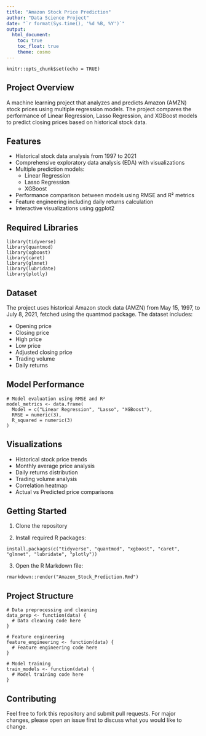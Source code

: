```yaml
---
title: "Amazon Stock Price Prediction"
author: "Data Science Project"
date: "`r format(Sys.time(), '%d %B, %Y')`"
output: 
  html_document:
    toc: true
    toc_float: true
    theme: cosmo
---
```


```{r setup, include=FALSE}
knitr::opts_chunk$set(echo = TRUE)
```

## Project Overview

A machine learning project that analyzes and predicts Amazon (AMZN) stock prices using multiple regression models. The project compares the performance of Linear Regression, Lasso Regression, and XGBoost models to predict closing prices based on historical stock data.

## Features

* Historical stock data analysis from 1997 to 2021
* Comprehensive exploratory data analysis (EDA) with visualizations
* Multiple prediction models:
    + Linear Regression
    + Lasso Regression
    + XGBoost
* Performance comparison between models using RMSE and R² metrics
* Feature engineering including daily returns calculation
* Interactive visualizations using ggplot2

## Required Libraries

```{r libraries, eval=FALSE}
library(tidyverse)
library(quantmod)
library(xgboost)
library(caret)
library(glmnet)
library(lubridate)
library(plotly)
```

## Dataset

The project uses historical Amazon stock data (AMZN) from May 15, 1997, to July 8, 2021, fetched using the quantmod package. The dataset includes:

* Opening price
* Closing price
* High price
* Low price
* Adjusted closing price
* Trading volume
* Daily returns

## Model Performance

```{r model-performance, eval=FALSE}
# Model evaluation using RMSE and R²
model_metrics <- data.frame(
  Model = c("Linear Regression", "Lasso", "XGBoost"),
  RMSE = numeric(3),
  R_squared = numeric(3)
)
```

## Visualizations

* Historical stock price trends
* Monthly average price analysis
* Daily returns distribution
* Trading volume analysis
* Correlation heatmap
* Actual vs Predicted price comparisons

## Getting Started

1. Clone the repository

2. Install required R packages:
```{r install-packages, eval=FALSE}
install.packages(c("tidyverse", "quantmod", "xgboost", "caret", "glmnet", "lubridate", "plotly"))
```

3. Open the R Markdown file:
```{r open-file, eval=FALSE}
rmarkdown::render("Amazon_Stock_Prediction.Rmd")
```

## Project Structure

```{r project-structure, eval=FALSE}
# Data preprocessing and cleaning
data_prep <- function(data) {
  # Data cleaning code here
}

# Feature engineering
feature_engineering <- function(data) {
  # Feature engineering code here
}

# Model training
train_models <- function(data) {
  # Model training code here
}
```

## Contributing

Feel free to fork this repository and submit pull requests. For major changes, please open an issue first to discuss what you would like to change.

#

